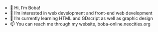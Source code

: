 - 👋 Hi, I’m Boba!
- 👀 I’m interested in web development and front-end web development
- 🌱 I’m currently learning HTML and GDscript as well as graphic design
- 📫 You can reach me through my website, boba-online.neocities.org
